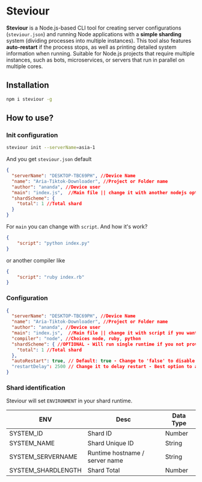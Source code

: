 # Steviour

**Steviour** is a Node.js-based CLI tool for creating server configurations (`steviour.json`) and running Node applications with a **simple sharding** system (dividing processes into multiple instances). This tool also features **auto-restart** if the process stops, as well as printing detailed system information when running. Suitable for Node.js projects that require multiple instances, such as bots, microservices, or servers that run in parallel on multiple cores.

## Installation

```bash
npm i steviour -g
```

## How to use?

### Init configuration

```bash
steviour init --serverName=asia-1
```

And you get `steviour.json` default

```json
{
  "serverName": "DESKTOP-TBC69PH", //Device Name
  "name": "Aria-Tiktok-Downloader", //Project or Folder name
  "author": "ananda", //Device user
  "main": "index.js",  //Main file || change it with another nodejs option
  "shardScheme": {
    "total": 1 //Total shard
  }
}
```

For `main` you can change with `script`. And how it's work?

```json
{
    "script": "python index.py"
}
```

or another compiler like

```json
{
    "script": "ruby index.rb"
}
```

### Configuration

```json
{
  "serverName": "DESKTOP-TBC69PH", //Device Name
  "name": "Aria-Tiktok-Downloader", //Project or Folder name
  "author": "ananda", //Device user
  "main": "index.js",  //Main file || change it with script if you want custom runtime
  "compiler": "node", //Choices node, ruby, python
  "shardScheme": { //OPTIONAL - Will run single runtime if you not provide this
    "total": 1 //Total shard
  },
  "autoRestart": true, // Default: true - Change to 'false' to disable auto restart fail
  "restartDelay": 2500 // Change it to delay restart - Best option to avoid rate limit
}
```

### Shard identification

Steviour will set `ENVIRONMENT` in your shard runtime.

ENV | Desc | Data Type
---|---|---
SYSTEM_ID | Shard ID | Number
SYSTEM_NAME | Shard Unique ID | String
SYSTEM_SERVERNAME | Runtime hostname / server name | String
SYSTEM_SHARDLENGTH | Shard Total | Number